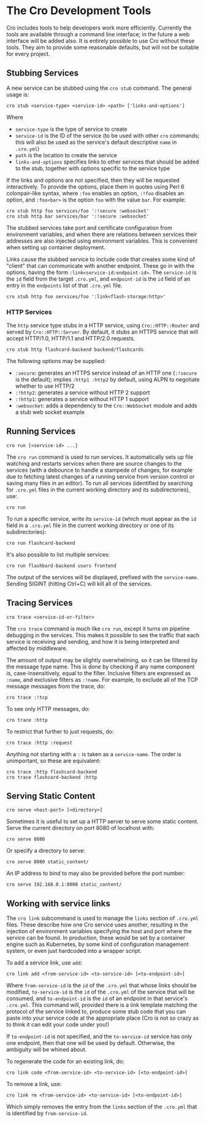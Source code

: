 # The Cro Development Tools

Cro includes tools to help developers work more efficiently. Currently the tools
are available through a command line interface; in the future a web interface
will be added also. It is entirely possible to use Cro without these tools. They
aim to provide some reasonable defaults, but will not be suitable for every
project.

## Stubbing Services

A new service can be stubbed using the `cro stub` command. The general usage
is:

    cro stub <service-type> <service-id> <path> ['links-and-options']

Where

* `service-type` is the type of service to create
* `service-id` is the ID of the service (to be used with other `cro`
  commands; this will also be used as the service's default descriptive
  `name` in `.cro.yml`)
* `path` is the location to create the service
* `links-and-options` specifies links to other services that should be added
  to the stub, together with options specific to the service type

If the links and options are not specified, then they will be requested
interactively. To provide the options, place them in quotes using Perl 6
colonpair-like syntax, where `:foo` enables an option, `:!foo` disables an
option, and `:foo<bar>` is the option `foo` with the value `bar`. For example:

    cro stub http foo services/foo ':!secure :websocket'
    cro stub http bar services/bar ':!secure :websocket'

The stubbed services take port and certificate configuration from environment
variables, and when there are relations between services their addresses are
also injected using environment variables. This is convenient when setting up
container deployment.

Links cause the stubbed service to include code that creates some kind of
"client" that can communicate with another endpoint. These go in with the
options, having the form `:link<service-id:endpoint-id>`. The `service-id` is
the `id` field from the target `.cro.yml`, and `endpoint-id` is the `id` field
of an entry in the `endpoints` list of that `.cro.yml` file.

    cro stub http foo services/foo ':link<flash-storage:http>'

### HTTP Services

The `http` service type stubs in a HTTP service, using `Cro::HTTP::Router` and
served by `Cro::HTTP::Server`. By default, it stubs an HTTPS service that will
accept HTTP/1.0, HTTP/1.1 and HTTP/2.0 requests.

    cro stub http flashcard-backend backend/flashcards

The following options may be supplied:

* `:secure`: generates an HTTPS service instead of an HTTP one (`:!secure` is
  the default); implies `:http1 :http2` by default, using ALPN to negotiate
  whether to use HTTP/2
* `:!http2`: generates a service without HTTP 2 support
* `:!http1`: generates a service without HTTP 1 support
* `:websocket`: adds a dependency to the `Cro::WebSocket` module and adds
  a stub web socket example

## Running Services

    cro run [<service-id> ...]

The `cro run` command is used to run services. It automatically sets up file
watching and restarts services when there are source changes to the services
(with a debounce to handle a stampede of changes, for example due to fetching
latest changes of a running service from version control or saving many files
in an editor). To run all services (identified by searching for `.cro.yml`
files in the current working directory and its subdirectories), use:

    cro run

To run a specific service, write its `service-id` (which must appear as the `id`
field in a `.cro.yml` file in the current working directory or one of its
subdirectories):

    cro run flashcard-backend 

It's also possible to list multiple services:

    cro run flashbard-backend users frontend

The output of the services will be displayed, prefixed with the `service-name`.
Sending SIGINT (hitting Ctrl+C) will kill all of the services.

## Tracing Services

    cro trace <service-id-or-filter>

The `cro trace` command is much like `cro run`, except it turns on pipeline
debugging in the services. This makes it possible to see the traffic that each
service is receiving and sending, and how it is being interpreted and affected
by middleware.

The amount of output may be slightly overwhelming, so it can be filtered by
the message type name. This is done by checking if any name component is,
case-insensitively, equal to the filter. Inclusive filters are expressed as
`:name`, and exclusive filters as `:!name`. For example, to exclude all of
the TCP message messages from the trace, do:

    cro trace :!tcp

To see only HTTP messages, do:

    cro trace :http

To restrict that further to just requests, do:

    cro trace :http :request

Anything not starting with a `:` is taken as a `service-name`. The order is
unimportant, so these are equivalent:

    cro trace :http flashcard-backend
    cro trace flashcard-backend :http

## Serving Static Content

    cro serve <host-port> [<directory>]

Sometimes it is useful to set up a HTTP server to serve some static content.
Serve the current directory on port 8080 of localhost with:

    cro serve 8080

Or specify a directory to serve:

    cro serve 8080 static_content/

An IP address to bind to may also be provided before the port number:

    cro serve 192.168.0.1:8080 static_content/

## Working with service links

The `cro link` subcommand is used to manage the `links` section of `.cro.yml`
files. These describe how one Cro service uses another, resulting in the
injection of environment variables specifying the host and port where the
service can be found. In production, these would be set by a container engine
such as Kubernetes, by some kind of configuration management system, or even
just hardcoded into a wrapper script.

To add a service link, use `add`:

    cro link add <from-service-id> <to-service-id> [<to-endpoint-id>]

Where `from-service-id` is the `id` of the `.cro.yml` that whose links should
be modified, `to-service-id` is the `id` of the `.cro.yml` of the service that
will be consumed, and `to-endpoint-id` is the `id` of an endpoint in that
service's `.cro.yml`. This command will, provided there is a link template
matching the protocol of the service linked to, produce some stub code that
you can paste into your service code at the appropriate place (Cro is not so
crazy as to think it can edit your code under you!)

If `to-endpoint-id` is not specified, and the `to-service-id` service has only
one endpoint, then that one will be used by default. Otherwise, the ambiguity
will be whined about.

To regenerate the code for an existing link, do:

    cro link code <from-service-id> <to-service-id> [<to-endpoint-id>]

To remove a link, use:

    cro link rm <from-service-id> <to-service-id> [<to-endpoint-id>]

Which simply removes the entry from the `links` section of the `.cro.yml` that
is identified by `from-service-id`.
